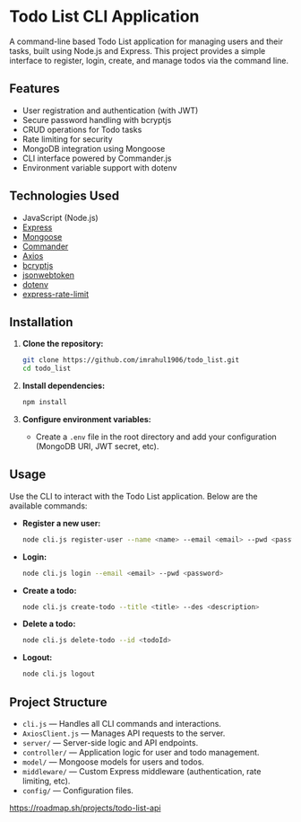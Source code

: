 # Todo List CLI Application

A command-line based Todo List application for managing users and their tasks, built using Node.js and Express. This project provides a simple interface to register, login, create, and manage todos via the command line.

## Features

- User registration and authentication (with JWT)
- Secure password handling with bcryptjs
- CRUD operations for Todo tasks
- Rate limiting for security
- MongoDB integration using Mongoose
- CLI interface powered by Commander.js
- Environment variable support with dotenv

## Technologies Used

- JavaScript (Node.js)
- [Express](https://expressjs.com/)
- [Mongoose](https://mongoosejs.com/)
- [Commander](https://www.npmjs.com/package/commander)
- [Axios](https://axios-http.com/)
- [bcryptjs](https://www.npmjs.com/package/bcryptjs)
- [jsonwebtoken](https://www.npmjs.com/package/jsonwebtoken)
- [dotenv](https://www.npmjs.com/package/dotenv)
- [express-rate-limit](https://www.npmjs.com/package/express-rate-limit)

## Installation

1. **Clone the repository:**
   ```bash
   git clone https://github.com/imrahul1906/todo_list.git
   cd todo_list
   ```

2. **Install dependencies:**
   ```bash
   npm install
   ```

3. **Configure environment variables:**
   - Create a `.env` file in the root directory and add your configuration (MongoDB URI, JWT secret, etc).

## Usage

Use the CLI to interact with the Todo List application. Below are the available commands:

- **Register a new user:**
  ```bash
  node cli.js register-user --name <name> --email <email> --pwd <password> --repwd <password>
  ```

- **Login:**
  ```bash
  node cli.js login --email <email> --pwd <password>
  ```

- **Create a todo:**
  ```bash
  node cli.js create-todo --title <title> --des <description>
  ```

- **Delete a todo:**
  ```bash
  node cli.js delete-todo --id <todoId>
  ```

- **Logout:**
  ```bash
  node cli.js logout
  ```

## Project Structure

- `cli.js` — Handles all CLI commands and interactions.
- `AxiosClient.js` — Manages API requests to the server.
- `server/` — Server-side logic and API endpoints.
- `controller/` — Application logic for user and todo management.
- `model/` — Mongoose models for users and todos.
- `middleware/` — Custom Express middleware (authentication, rate limiting, etc).
- `config/` — Configuration files.




https://roadmap.sh/projects/todo-list-api
